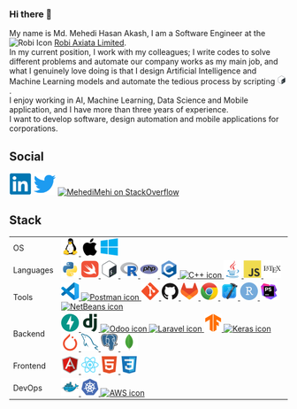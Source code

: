 ### Hi there 👋

<!--
**MehediMehi/MehediMehi** is a ✨ _special_ ✨ repository because its `README.md` (this file) appears on your GitHub profile.

Here are some ideas to get you started:

- 🔭 I’m currently working on ...
- 🌱 I’m currently learning ...
- 👯 I’m looking to collaborate on ...
- 🤔 I’m looking for help with ...
- 💬 Ask me about ...
- 📫 How to reach me: ...
- 😄 Pronouns: ...
- ⚡ Fun fact: ...
https://github.com/devicons/devicon/tree/master/icons
-->
My name is Md. Mehedi Hasan Akash, I am a Software Engineer at the <img src='https://www.robi.com.bd/static/images/newlogo.svg' alt='Robi Icon' height='16'> [Robi Axiata Limited](https://www.robi.com.bd/en/corporate/company-profile).
</br>
In my current position, I work with my colleagues; I write codes to solve different problems and automate our company works as my main job, 
and what I genuinely love doing is that I design Artificial Intelligence and Machine Learning models and automate the tedious process by scripting <img src='https://raw.githubusercontent.com/devicons/devicon/master/icons/bash/bash-original.svg' alt='Bash Icon' height='16'>.
</br>
I enjoy working in AI, Machine Learning, Data Science and Mobile application, and I have more than three years of experience.
</br>
I want to develop software, design automation and mobile applications for corporations.

## Social

[<img src='https://raw.githubusercontent.com/devicons/devicon/master/icons/linkedin/linkedin-original.svg' alt='MehediMehi on LinkedIn' height='40'>](https://www.linkedin.com/in/mehedimehi/)
[<img src='https://raw.githubusercontent.com/devicons/devicon/master/icons/twitter/twitter-original.svg' alt='MehediMehi on Twitter' height='40'>](https://twitter.com/MehediMehi)
[<img src='https://cdn.jsdelivr.net/npm/simple-icons@3.0.1/icons/stackoverflow.svg' alt='MehediMehi on StackOverflow' height='40'>](https://stackoverflow.com/users/12027355/mehedimehi)

## Stack

<table>
<tbody>
<tr>
    <td>OS</td>
    <td>
        <a href="https://www.redhat.com/en/technologies/linux-platforms/enterprise-linux" title="Linux / ubuntu / RHEL">
            <img src='https://raw.githubusercontent.com/devicons/devicon/master/icons/linux/linux-original.svg' alt='Linux ubuntu RHEL' height='32'>
        </a>
        <img src='https://raw.githubusercontent.com/devicons/devicon/master/icons/apple/apple-original.svg' alt='MacOS' height='32'>
        <a href="https://www.microsoft.com/en-us/windows?r=1" title="Microsoft Windows">
            <img src='https://raw.githubusercontent.com/devicons/devicon/master/icons/windows8/windows8-original.svg' alt='Windows' height='32'>
        </a>
    </td>
</tr>
<tr>
    <td>Languages</td>
    <td>
        <a href="https://www.python.org/" title="Python">
            <img src='https://raw.githubusercontent.com/devicons/devicon/master/icons/python/python-original.svg' alt='Python icon' height='32'>
        </a>
        <a href="https://www.swift.org/" title="Swift">
            <img src='https://raw.githubusercontent.com/devicons/devicon/master/icons/swift/swift-original.svg' alt='Swift icon' height='32'>
        </a>
        <a href="https://www.gnu.org/software/bash/" title="Bash">
            <img src='https://raw.githubusercontent.com/devicons/devicon/master/icons/bash/bash-original.svg' alt='Bash icon' height='32'>
        </a>
        <a href="https://www.r-project.org/" title="R">
            <img src='https://raw.githubusercontent.com/devicons/devicon/master/icons/r/r-original.svg' alt='R icon' height='32'>
        </a>
        <a href="https://www.php.net/" title="PHP">
            <img src='https://raw.githubusercontent.com/devicons/devicon/master/icons/php/php-original.svg' alt='PHP icon' height='32'>
        </a>
        <a href="https://en.wikipedia.org/wiki/C_(programming_language)" title="C">
            <img src='https://raw.githubusercontent.com/devicons/devicon/master/icons/c/c-original.svg' alt='C icon' height='32'>
        </a>
        <a href="https://en.wikipedia.org/wiki/C%2B%2B" title="C++">
            <img src='https://cdn-icons-png.flaticon.com/512/6132/6132222.png' alt='C++ icon' height='32'>
        </a>
        <a href="https://www.java.com/en/" title="Java">
            <img src='https://raw.githubusercontent.com/devicons/devicon/master/icons/java/java-original.svg' alt='Java icon' height='32'>
        </a>
        <a href="https://www.javascript.com/" title="JavaScript">
            <img src='https://raw.githubusercontent.com/devicons/devicon/master/icons/javascript/javascript-original.svg' alt='JavaScript icon' height='32'>
        </a>
        <a href="https://www.latex-project.org/" title="LaTeX">
            <img src='https://raw.githubusercontent.com/devicons/devicon/master/icons/latex/latex-original.svg' alt='LaTeX icon' height='32'>
        </a>
    </td>
</tr>
<tr>
    <td>Tools</td>
    <td>
        <a href="https://code.visualstudio.com/" title="VSCode">
            <img src='https://raw.githubusercontent.com/devicons/devicon/master/icons/vscode/vscode-original.svg' alt='VSCode icon' height='32'>
        </a>
        <a href="https://www.postman.com/" title="Postman">
            <img src='https://voyager.postman.com/logo/postman-logo-icon-orange.svg' alt='Postman icon' height='32'>
        </a>
        <a href="https://git-scm.org" title="git">
            <img src='https://raw.githubusercontent.com/devicons/devicon/master/icons/git/git-original.svg' alt='git icon' height='32'>
        </a>
        <a href="https://github.com" title="GitHub">
            <img src='https://raw.githubusercontent.com/devicons/devicon/master/icons/github/github-original.svg' alt='GitHub icon' height='32'>
        </a>
        <a href="https://gitlab.com/gitlab-com" title="GitLab">
            <img src='https://raw.githubusercontent.com/devicons/devicon/master/icons/gitlab/gitlab-original.svg' alt='GitLab icon' height='32'>
        </a>
        <a href="https://www.google.com/chrome/" title="Chrome">
            <img src='https://raw.githubusercontent.com/devicons/devicon/master/icons/chrome/chrome-original.svg' alt='Chrome icon' height='32'>
        </a>
        <a href="https://developer.apple.com/xcode/" title="Xcode">
            <img src='https://raw.githubusercontent.com/devicons/devicon/master/icons/xcode/xcode-original.svg' alt='Xcode icon' height='32'>
        </a>
        <a href="https://www.rstudio.com/categories/rstudio-ide/" title="RStudio">
            <img src='https://raw.githubusercontent.com/devicons/devicon/master/icons/rstudio/rstudio-original.svg' alt='RStudio icon' height='32'>
        </a>
        <a href="https://www.jetbrains.com/phpstorm/" title="PhpStorm">
            <img src='https://raw.githubusercontent.com/devicons/devicon/master/icons/phpstorm/phpstorm-original.svg' alt='PhpStorm icon' height='32'>
        </a>
        <a href="https://netbeans.apache.org/" title="NetBeans">
            <img src='https://netbeans.apache.org/images/apache-netbeans.svg' alt='NetBeans icon' height='32'>
        </a>
    </td>
</tr>
<tr>
    <td>Backend</td>
    <td>
        <a href="https://fastapi.tiangolo.com/" title="FastAPI">
            <img src='https://raw.githubusercontent.com/devicons/devicon/master/icons/fastapi/fastapi-original.svg' alt='FastAPI icon' height='32'>
        </a>        
        <a href="https://www.djangoproject.com/" title="django">
            <img src='https://raw.githubusercontent.com/devicons/devicon/master/icons/django/django-plain.svg' alt='django icon' height='32'>
        </a>        
        <a href="https://www.odoo.com/" title="Odoo">
            <img src='https://odoocdn.com/openerp_website/static/src/img/assets/png/odoo_logo.png' alt='Odoo icon' height='32'>
        </a>
        <a href="https://laravel.com/" title="Laravel">
            <img src='https://laravel.com/img/logomark.min.svg' alt='Laravel icon' height='32'>
        </a>
        <a href="https://www.tensorflow.org/" title="TensorFlow">
            <img src='https://raw.githubusercontent.com/devicons/devicon/master/icons/tensorflow/tensorflow-original.svg' alt='TensorFlow icon' height='32'>
        </a>
        <a href="https://keras.io/" title="Keras">
            <img src='https://keras.io/img/logo.png' alt='Keras icon' height='32'>
        </a>
        <a href="https://pytorch.org/" title="PyTorch">
            <img src='https://raw.githubusercontent.com/devicons/devicon/master/icons/pytorch/pytorch-original.svg' alt='PyTorch icon' height='32'>
        </a>
        <a href="https://www.mysql.com/" title="MySQL">
            <img src='https://raw.githubusercontent.com/devicons/devicon/master/icons/mysql/mysql-original.svg' alt='MySQL icon' height='32'>
        </a>
        <a href="https://www.postgresql.org/" title="PostgreSQL">
            <img src='https://raw.githubusercontent.com/devicons/devicon/master/icons/postgresql/postgresql-original.svg' alt='PostgreSQL icon' height='32'>
        </a>
        <a href="https://mongodb.com/" title="MongoDB">
            <img src='https://raw.githubusercontent.com/devicons/devicon/master/icons/mongodb/mongodb-original.svg' alt='MongoDB icon' height='32'>
        </a>
    </td>
</tr>
<tr>
    <td>Frontend</td>
    <td>
        <a href="https://angularjs.org/" title="AngularJS">
            <img src='https://raw.githubusercontent.com/devicons/devicon/master/icons/angularjs/angularjs-original.svg' alt='AngularJS icon' height='32'>
        </a>
        <a href="https://reactjs.org/" title="React">
            <img src='https://raw.githubusercontent.com/devicons/devicon/master/icons/react/react-original.svg' alt='React icon' height='32'>
        </a>
        <a href="https://developer.mozilla.org/en-US/docs/Glossary/HTML5" title="HTML 5">
            <img src='https://raw.githubusercontent.com/devicons/devicon/master/icons/html5/html5-plain.svg' alt='HTML icon' height='32'>
        </a>
        <a href="https://en.wikipedia.org/wiki/CSS" title="CSS3">
            <img src='https://raw.githubusercontent.com/devicons/devicon/master/icons/css3/css3-original.svg' alt='CSS3 icon' height='32'>
        </a>
    </td>
</tr>
<tr>
    <td>DevOps</td>
    <td>
        <a href="https://www.docker.com/" title="Docker">
            <img src='https://raw.githubusercontent.com/devicons/devicon/master/icons/docker/docker-original.svg' alt='Docker icon' height='32'>
        </a>
        <a href="https://kubernetes.io/" title="Kubernetes">
            <img src='https://raw.githubusercontent.com/devicons/devicon/master/icons/kubernetes/kubernetes-plain.svg' alt='Kubernetes icon' height='32'>
        </a>
        <a href="https://aws.amazon.com/" title="AWS">
            <img src='https://www.bing.com/th?id=OSK.072d9851bb41b4abc655be5d7450c051&w=156&h=112&c=7&o=6&pid=SANGAM' alt='AWS icon' height='32'>
        </a>
    </td>
</tr>
</tbody>
</table>
